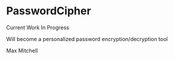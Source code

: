 # PasswordCipher

Current Work In Progress  

Will become a personalized password encryption/decryption tool  

Max Mitchell
